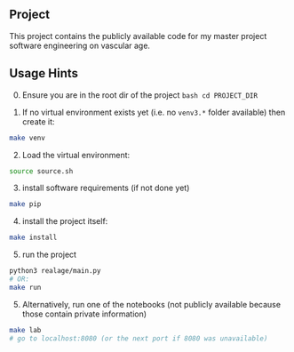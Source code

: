 ## Project

This project contains the publicly available code for my master project software engineering on vascular age.


## Usage Hints

0. Ensure you are in the root dir of the project
``bash
cd PROJECT_DIR
``

1. If no virtual environment exists yet (i.e. no `venv3.*` folder available) then create it:
```bash
make venv
```
2. Load the virtual environment:
```bash
source source.sh
```

3. install software requirements (if not done yet)
```bash
make pip
```

4. install the project itself:
```bash
make install
```

5. run the project 
```bash
python3 realage/main.py
# OR:
make run
```

5. Alternatively, run one of the notebooks (not publicly available because those contain private information)
```bash
make lab
# go to localhost:8080 (or the next port if 8080 was unavailable)
```






